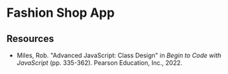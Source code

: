 # Fashion Shop App

## Resources

- Miles, Rob. "Advanced JavaScript: Class Design" in _Begin to Code with JavaScript_ (pp. 335-362). Pearson Education, Inc., 2022.
